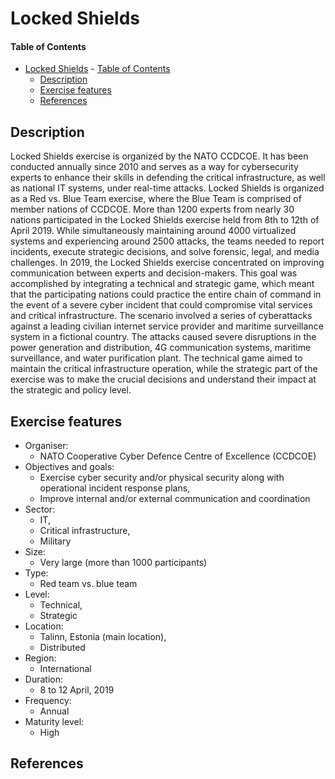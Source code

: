 # Locked Shields

#### Table of Contents 

<!-- START doctoc generated TOC please keep comment here to allow auto update -->
<!-- DON'T EDIT THIS SECTION, INSTEAD RE-RUN doctoc TO UPDATE -->


- [Locked Shields](#locked-shields)
      - [Table of Contents](#table-of-contents)
  - [Description](#description)
  - [Exercise features](#exercise-features)
  - [References](#references)

<!-- END doctoc generated TOC please keep comment here to allow auto update -->

## Description 
Locked Shields exercise is organized by the NATO CCDCOE. It has been conducted annually since 2010 and serves as a way for cybersecurity experts to enhance their skills in defending the critical infrastructure, as well as national IT systems, under real-time attacks. Locked Shields is organized as a Red vs. Blue Team exercise, where the Blue Team is comprised of member nations of CCDCOE. More than 1200 experts from nearly 30 nations participated in the Locked Shields exercise held from 8th to 12th of April 2019. While simultaneously maintaining around 4000 virtualized systems and experiencing around 2500 attacks, the teams needed to report incidents, execute strategic decisions, and solve forensic, legal, and media challenges. In 2019, the Locked Shields exercise concentrated on improving communication between experts and decision-makers. This goal was accomplished by integrating a technical and strategic game, which meant that the participating nations could practice the entire chain of command in the event of a severe cyber incident that could compromise vital services and critical infrastructure. The scenario involved a series of cyberattacks against a leading civilian internet service provider and maritime surveillance system in a fictional country. The attacks caused severe disruptions in the power generation and distribution, 4G communication systems, maritime surveillance, and water purification plant. The technical game aimed to maintain the critical infrastructure operation, while the strategic part of the exercise was to make the crucial decisions and understand their impact at the strategic and policy level.

## Exercise features

- Organiser:
  - NATO Cooperative Cyber Defence Centre of Excellence (CCDCOE)
- Objectives and goals:
  - Exercise cyber security and/or physical security along with operational incident response plans,
  - Improve internal and/or external communication and coordination
- Sector:
  - IT,
  - Critical infrastructure, 
  - Military
- Size:
  - Very large (more than 1000 participants)
- Type:
  - Red team vs. blue team
- Level:
  - Technical,
  - Strategic
- Location:
  - Talinn, Estonia (main location),
  - Distributed
- Region:
  - International
- Duration:
  - 8 to 12 April, 2019
- Frequency:
  - Annual
- Maturity level:
  - High

## References